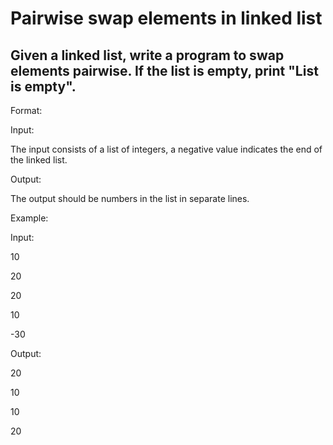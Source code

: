 # Pairwise swap elements in linked list
## Given a linked list, write a program to swap elements pairwise. If the list is empty, print "List is empty".



Format:

Input:

The input consists of a list of integers, a negative value indicates the end of the linked list.

Output:

The output should be numbers in the list in separate lines.



Example:

Input:

10

20

20

10

-30

Output:

20

10

10

20